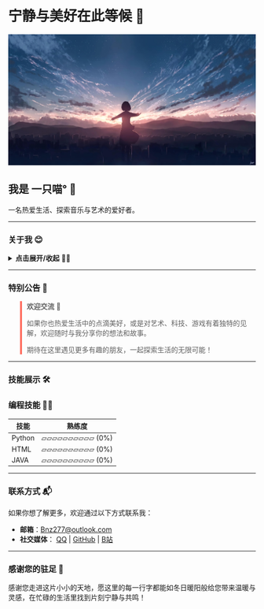 # 宁静与美好在此等候 🍵

![Bnz277仓库图片](Background.jpg)

## 我是 一只喵° 🌳  
一名热爱生活、探索音乐与艺术的爱好者。

---

### 关于我 😊

<details>
  <summary><strong>点击展开/收起</strong> 🎨✨</summary>

#### 艺术创作 🖌️
- **吉他🎸**：虽然水平还在路上，但热爱让我不断前行。
- **唱歌🎤**：辛苦我的室友了。

#### 科技前沿 🤖
- **人工智能 (AI)**：探索机器学习、自然语言处理等领域。*(纯玩)*
- **编程语言**：
  - 精通：Python、Java、C语言 *(假的)*
  - 前端开发：HTML、CSS、JavaScript   *(会的不多)*
  - 正在学习：VUE *(大饼)*

#### 文艺生活 📚🌟
- 阅读：尤其钟情于散文。
- 写作：偶尔挥笔写下内心的诗意与哲思。

#### 游戏世界 🎮🚀
- **[Minecraft](https://www.minecraft.net)**：无限创造的沙盒乐园。
- **[League Of Legends](https://www.leagueoflegends.com/en-us/)**：个人的实力与团队的配合。
- **[QQ Speed](https://speedm.qq.com/main.shtml)**：极速与巅峰的竞技。

#### 生活态度 🌱
> “日子如溪水般流过，但每一滴都映照着阳光。”  
> 我喜欢在忙碌中寻找片刻的宁静，在喧嚣中捕捉一丝美好。生活或许平凡，但用心感受，它总能带来惊喜。

</details>

---

### 特别公告 📖

<blockquote style="border-left: 4px solid #ff6f61; padding-left: 10px;">
  <strong>欢迎交流</strong> 🌟  
  
  如果你也热爱生活中的点滴美好，或是对艺术、科技、游戏有着独特的见解，欢迎随时与我分享你的想法和故事。  
  
期待在这里遇见更多有趣的朋友，一起探索生活的无限可能！
</blockquote>

---

### 技能展示 🛠️

### 编程技能 🧑‍💻

| 技能   | 熟练度 |
|--------|--------|
| Python | ▱▱▱▱▱▱▱▱▱▱ (0%) |
| HTML   | ▱▱▱▱▱▱▱▱▱▱ (0%) |
| JAVA   | ▱▱▱▱▱▱▱▱▱▱ (0%) |

---

### 联系方式 📬

如果你想了解更多，欢迎通过以下方式联系我：

- **邮箱**：[Bnz277@outlook.com](mailto:Bnz277@outlook.com)
- **社交媒体**：
      [QQ](https://user.qzone.qq.com/2773434682) | 
      [GitHub](https://github.com/Bnz277) | 
      [B站](https://space.bilibili.com/473335461)

---

### 感谢您的驻足 🌟

感谢您走进这片小小的天地，愿这里的每一行字都能如冬日暖阳般给您带来温暖与灵感，在忙碌的生活里找到片刻宁静与共鸣！
